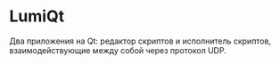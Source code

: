 # LumiQt
Два приложения на Qt: редактор скриптов и исполнитель скриптов, взаимодействующие между собой через протокол UDP.

